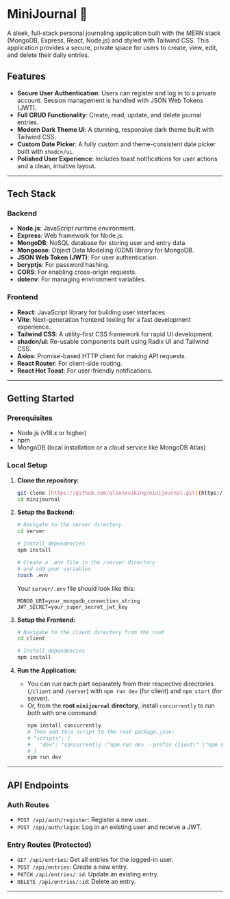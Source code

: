 # MiniJournal 📔

A sleek, full-stack personal journaling application built with the MERN stack (MongoDB, Express, React, Node.js) and styled with Tailwind CSS. This application provides a secure, private space for users to create, view, edit, and delete their daily entries.


## Features

* **Secure User Authentication**: Users can register and log in to a private account. Session management is handled with JSON Web Tokens (JWT).
* **Full CRUD Functionality**: Create, read, update, and delete journal entries.
* **Modern Dark Theme UI**: A stunning, responsive dark theme built with Tailwind CSS.
* **Custom Date Picker**: A fully custom and theme-consistent date picker built with `shadcn/ui`.
* **Polished User Experience**: Includes toast notifications for user actions and a clean, intuitive layout.

---

## Tech Stack

### Backend
* **Node.js**: JavaScript runtime environment.
* **Express**: Web framework for Node.js.
* **MongoDB**: NoSQL database for storing user and entry data.
* **Mongoose**: Object Data Modeling (ODM) library for MongoDB.
* **JSON Web Token (JWT)**: For user authentication.
* **bcryptjs**: For password hashing.
* **CORS**: For enabling cross-origin requests.
* **dotenv**: For managing environment variables.

### Frontend
* **React**: JavaScript library for building user interfaces.
* **Vite**: Next-generation frontend tooling for a fast development experience.
* **Tailwind CSS**: A utility-first CSS framework for rapid UI development.
* **shadcn/ui**: Re-usable components built using Radix UI and Tailwind CSS.
* **Axios**: Promise-based HTTP client for making API requests.
* **React Router**: For client-side routing.
* **React Hot Toast**: For user-friendly notifications.

---

## Getting Started

### Prerequisites

* Node.js (v18.x or higher)
* npm
* MongoDB (local installation or a cloud service like MongoDB Atlas)

### Local Setup

1.  **Clone the repository:**
    ```bash
    git clone [https://github.com/alienxviking/minijournal.git](https://github.com/alienxviking/minijournal.git)
    cd minijournal
    ```

2.  **Setup the Backend:**
    ```bash
    # Navigate to the server directory
    cd server

    # Install dependencies
    npm install

    # Create a .env file in the /server directory
    # and add your variables
    touch .env
    ```
    Your `server/.env` file should look like this:
    ```
    MONGO_URI=your_mongodb_connection_string
    JWT_SECRET=your_super_secret_jwt_key
    ```
    
3.  **Setup the Frontend:**
    ```bash
    # Navigate to the client directory from the root
    cd client

    # Install dependencies
    npm install
    ```

4.  **Run the Application:**
    * You can run each part separately from their respective directories (`/client` and `/server`) with `npm run dev` (for client) and `npm start` (for server).
    * Or, from the **root `minijournal` directory**, install `concurrently` to run both with one command:
        ```bash
        npm install concurrently
        # Then add this script to the root package.json:
        # "scripts": {
        #   "dev": "concurrently \"npm run dev --prefix client\" \"npm start --prefix server\""
        # }
        npm run dev
        ```

---

## API Endpoints

### Auth Routes
* `POST /api/auth/register`: Register a new user.
* `POST /api/auth/login`: Log in an existing user and receive a JWT.

### Entry Routes (Protected)
* `GET /api/entries`: Get all entries for the logged-in user.
* `POST /api/entries`: Create a new entry.
* `PATCH /api/entries/:id`: Update an existing entry.
* `DELETE /api/entries/:id`: Delete an entry.

---

